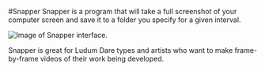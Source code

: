 #Snapper
Snapper is a program that will take a full screenshot of your computer screen and save it to a folder you specify for a given interval.

![Image of Snapper interface.](http://i.imgur.com/Ofc9KYX.png)

Snapper is great for Ludum Dare types and artists who want to make frame-by-frame videos of their work being developed.
